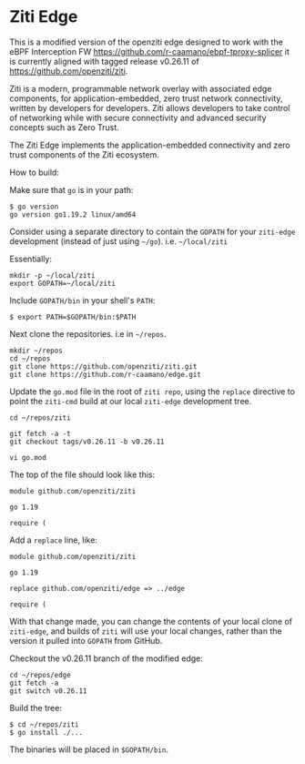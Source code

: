 # Ziti Edge

This is a modified version of the openziti edge designed to work with the eBPF Interception FW https://github.com/r-caamano/ebpf-tproxy-splicer it is currently aligned with tagged release v0.26.11 of https://github.com/openziti/ziti.

Ziti is a modern, programmable network overlay with associated edge components, for application-embedded, zero trust network connectivity, written by developers for developers. Ziti allows developers to take control of networking while with secure connectivity and advanced security concepts such as Zero Trust.

The Ziti Edge implements the application-embedded connectivity and zero trust components of the Ziti ecosystem.

How to build:
     
Make sure that `go` is in your path:

```
$ go version
go version go1.19.2 linux/amd64
```

Consider using a separate directory to contain the `GOPATH` for your `ziti-edge` development (instead of just using `~/go`). i.e.  `~/local/ziti`

Essentially:

```
mkdir -p ~/local/ziti
export GOPATH=~/local/ziti
```

Include `GOPATH/bin` in your shell's `PATH`:

```
$ export PATH=$GOPATH/bin:$PATH
```

Next clone the repositories. i.e in `~/repos`.

```
mkdir ~/repos
cd ~/repos
git clone https://github.com/openziti/ziti.git
git clone https://github.com/r-caamano/edge.git
```

Update the `go.mod` file in the root of `ziti repo`, using the `replace` directive to point the `ziti-cmd` build at our local `ziti-edge` development tree.

```
cd ~/repos/ziti

git fetch -a -t
git checkout tags/v0.26.11 -b v0.26.11

vi go.mod
```

The top of the file should look like this:

```
module github.com/openziti/ziti

go 1.19

require (
```

Add a `replace` line, like:

```
module github.com/openziti/ziti

go 1.19

replace github.com/openziti/edge => ../edge

require (
```
	
With that change made, you can change the contents of your local clone of `ziti-edge`, and builds of `ziti` will use your local changes, rather than the version it pulled into `GOPATH` from GitHub.

Checkout the v0.26.11 branch of the modified edge:

```
cd ~/repos/edge
git fetch -a
git switch v0.26.11
```

Build the tree:

```
$ cd ~/repos/ziti
$ go install ./...
```

The binaries will be placed in `$GOPATH/bin`.
     
